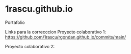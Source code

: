 # 1rascu.github.io
Portafolio

Links para la correcccion
Proyecto colaborativo 1:
https://github.com/1rascu/rgondan.github.io/commits/main/

Proyecto colaborativo 2:


